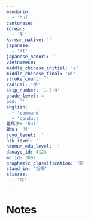 ```yaml
---
mandarin:
  - 'huī'
cantonese: ''
korean:
  - '휘'
korean_native: ''
japanese:
  - 'KI'
japanese_nanori: ''
vietnamese:
middle_chinese_initial: 'x'
middle_chinese_final: 'ʉi'
stroke_count: ''
radical: '手'
skip_number: '1-3-9'
grade_level: 4
pos: ''
english:
  - 'command'
  - 'conduct'
羅馬字: 'hui'
韓文: '휘'
joyo_level: ''
hsk_level: ''
hanmun_edu_level: ''
danayo_id: 4123
mc_id: 3007
graphemic_classification: '軍'
stand_in: '指揮'
aliases:
  - '挥'
---
```


# Notes
